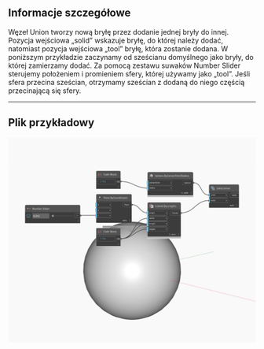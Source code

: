## Informacje szczegółowe
Węzeł Union tworzy nową bryłę przez dodanie jednej bryły do innej. Pozycja wejściowa „solid” wskazuje bryłę, do której należy dodać, natomiast pozycja wejściowa „tool” bryłę, która zostanie dodana. W poniższym przykładzie zaczynamy od sześcianu domyślnego jako bryły, do której zamierzamy dodać. Za pomocą zestawu suwaków Number Slider sterujemy położeniem i promieniem sfery, której używamy jako „tool”. Jeśli sfera przecina sześcian, otrzymamy sześcian z dodaną do niego częścią przecinającą się sfery.
___
## Plik przykładowy

![Union](./Autodesk.DesignScript.Geometry.Solid.Union_img.jpg)

